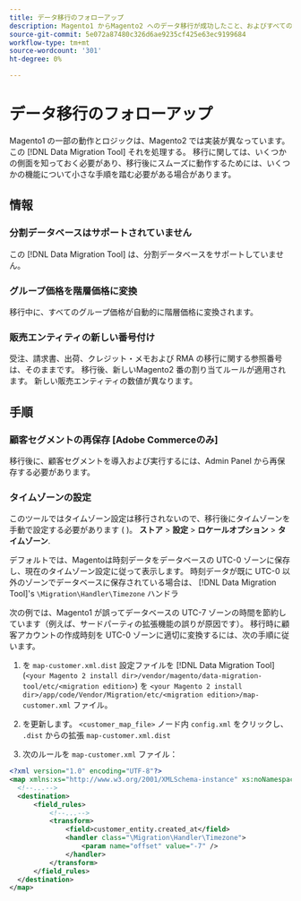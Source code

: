 ```yaml
---
title: データ移行のフォローアップ
description: Magento1 からMagento2 へのデータ移行が成功したこと、およびすべての機能が期待どおりに動作していることを検証する方法について説明します。
source-git-commit: 5e072a87480c326d6ae9235cf425e63ec9199684
workflow-type: tm+mt
source-wordcount: '301'
ht-degree: 0%

---
```



# データ移行のフォローアップ

Magento1 の一部の動作とロジックは、Magento2 では実装が異なっています。 この [!DNL Data Migration Tool] それを処理する。 移行に関しては、いくつかの側面を知っておく必要があり、移行後にスムーズに動作するためには、いくつかの機能について小さな手順を踏む必要がある場合があります。

## 情報

### 分割データベースはサポートされていません

この [!DNL Data Migration Tool] は、分割データベースをサポートしていません。

### グループ価格を階層価格に変換

移行中に、すべてのグループ価格が自動的に階層価格に変換されます。

### 販売エンティティの新しい番号付け

受注、請求書、出荷、クレジット・メモおよび RMA の移行に関する参照番号は、そのままです。 移行後、新しいMagento2 番の割り当てルールが適用されます。 新しい販売エンティティの数値が異なります。

## 手順

### 顧客セグメントの再保存 [Adobe Commerceのみ]

移行後に、顧客セグメントを導入および実行するには、Admin Panel から再保存する必要があります。

### タイムゾーンの設定

このツールではタイムゾーン設定は移行されないので、移行後にタイムゾーンを手動で設定する必要があります ( )。 **ストア** > **設定** > **ロケールオプション** > **タイムゾーン**.

デフォルトでは、Magentoは時刻データをデータベースの UTC-0 ゾーンに保存し、現在のタイムゾーン設定に従って表示します。 時刻データが既に UTC-0 以外のゾーンでデータベースに保存されている場合は、 [!DNL Data Migration Tool]&#39;s `\Migration\Handler\Timezone` ハンドラ

次の例では、Magento1 が誤ってデータベースの UTC-7 ゾーンの時間を節約しています（例えば、サードパーティの拡張機能の誤りが原因です）。 移行時に顧客アカウントの作成時刻を UTC-0 ゾーンに適切に変換するには、次の手順に従います。

1. を `map-customer.xml.dist` 設定ファイルを [!DNL Data Migration Tool] (`<your Magento 2 install dir>/vendor/magento/data-migration-tool/etc/<migration edition>`) を `<your Magento 2 install dir>/app/code/Vendor/Migration/etc/<migration edition>/map-customer.xml` ファイル。

1. を更新します。 `<customer_map_file>` ノード内 `config.xml` をクリックし、 `.dist` からの拡張 `map-customer.xml.dist`

1. 次のルールを `map-customer.xml` ファイル：

```xml
<?xml version="1.0" encoding="UTF-8"?>
<map xmlns:xs="http://www.w3.org/2001/XMLSchema-instance" xs:noNamespaceSchemaLocation="../map.xsd">
  <!--...-->
  <destination>
      <field_rules>
          <!--...-->
          <transform>
              <field>customer_entity.created_at</field>
              <handler class="\Migration\Handler\Timezone">
                  <param name="offset" value="-7" />
              </handler>
          </transform>
      </field_rules>
  </destination>
</map>
```
